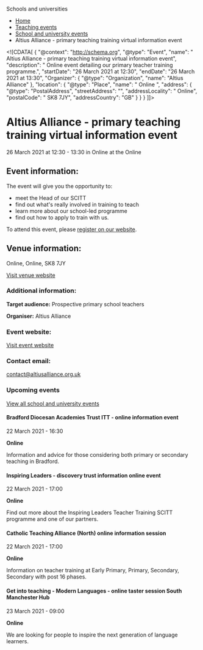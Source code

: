 Schools and universities

*   [Home](/)
*   [Teaching events](/teaching-events)
*   [School and university events](/teaching-events/training-provider-events)
*   Altius Alliance - primary teaching training virtual information event

<!\[CDATA\[ { "@context": "http://schema.org", "@type": "Event", "name": " Altius Alliance - primary teaching training virtual information event", "description": " Online event detailing our primary teacher training programme.", "startDate": "26 March 2021 at 12:30", "endDate": "26 March 2021 at 13:30", "Organizer": { "@type": "Organization", "name": "Altius Alliance" }, "location": { "@type": "Place", "name": " Online ", "address": { "@type": "PostalAddress", "streetAddress": "", "addressLocality": " Online", "postalCode": " SK8 7JY", "addressCountry": "GB" } } } \]\]>

Altius Alliance - primary teaching training virtual information event
=====================================================================

26 March 2021 at 12:30 - 13:30 in Online at the Online

Event information:
------------------

The event will give you the opportunity to:

*   meet the Head of our SCITT
*   find out what's really involved in training to teach
*   learn more about our school-led programme
*   find out how to apply to train with us.

To attend this event, please [register on our website](https://www.altiusalliance.org.uk/).

Venue information:
------------------

Online, Online, SK8 7JY

[Visit venue website](https://www.altiusalliance.org.uk/ "Online")

### Additional information:

**Target audience:** Prospective primary school teachers

**Organiser:** Altius Alliance

### Event website:

[Visit event website](https://www.altiusalliance.org.uk/)

### Contact email:

[contact@altiusalliance.org.uk](mailto:contact@altiusalliance.org.uk)

### Upcoming events

[View all school and university events](/teaching-events/training-provider-events)

[](/teaching-events/training-provider-events/210322-bradford-diocesan-academies-trust-itt-online-information-event)

#### Bradford Diocesan Academies Trust ITT - online information event

22 March 2021 - 16:30

**Online**

Information and advice for those considering both primary or secondary teaching in Bradford.

[](/teaching-events/training-provider-events/210322-inspiring-leaders-discovery-trust-information-online-event)

#### Inspiring Leaders - discovery trust information online event

22 March 2021 - 17:00

**Online**

Find out more about the Inspiring Leaders Teacher Training SCITT programme and one of our partners.

[](/teaching-events/training-provider-events/210322-catholic-teaching-alliance-north-online-information-session)

#### Catholic Teaching Alliance (North) online information session

22 March 2021 - 17:00

**Online**

Information on teacher training at Early Primary, Primary, Secondary, Secondary with post 16 phases.

[](/teaching-events/training-provider-events/210323-get-into-teaching-modern-languages-online-taster-session-south-manchester-hub)

#### Get into teaching - Modern Languages - online taster session South Manchester Hub

23 March 2021 - 09:00

**Online**

We are looking for people to inspire the next generation of language learners.